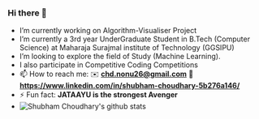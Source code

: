 ### Hi there 👋 ###

- I’m currently working on Algorithm-Visualiser Project
- I’m currently a 3rd year UnderGraduate Student in B.Tech (Computer Science) at Maharaja Surajmal institute of Technology (GGSIPU)
- I’m looking to explore the field of Study (Machine Learning).
- I also participate in Competitive Coding Competitions
- 📫 How to reach me:  ✉️ **chd.nonu26@gmail.com**  👔 **https://www.linkedin.com/in/shubham-choudhary-5b276a146/**
- ⚡ Fun fact: **JATAAYU is the strongest Avenger**
- ![Shubham Choudhary's github stats](https://github-readme-stats-vert-phi.vercel.app/api?username=ShubhamChaudharyy&show_icons=true&theme=synthwave&count_private=false)

